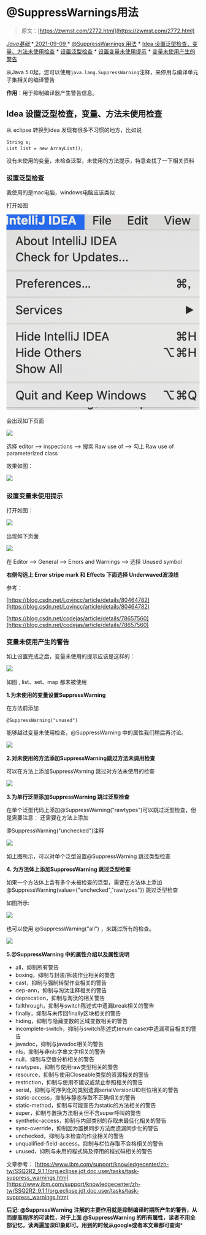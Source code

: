 <!--yml
category: 未分类
date: 0001-01-01 00:00:00
-->

# @SuppressWarnings用法

> 原文：[https://zwmst.com/2772.html](https://zwmst.com/2772.html)

   [ *Java基础* ](https://zwmst.com/java%e5%9f%ba%e7%a1%80)*[ <time datetime="2021-09-09T09:12:39+08:00"> 2021-09-09 </time> ](https://zwmst.com/2772.html)  *   [@SuppressWarnings 用法](#suppresswarnings-用法)
    *   [Idea 设置泛型检查，变量、方法未使用检查](#idea-设置泛型检查变量方法未使用检查)
        *   [设置泛型检查](#设置泛型检查)
        *   [设置变量未使用提示](#设置变量未使用提示)
        *   [变量未使用产生的警告](#变量未使用产生的警告)

从Java 5.0起，您可以使用`java.lang.SuppressWarning`注释，来停用与编译单元子集相关的编译警告

**作用**：用于抑制编译器产生警告信息。

## Idea 设置泛型检查，变量、方法未使用检查

从 eclipse 转换到idea 发现有很多不习惯的地方，比如说

```
String s;
List list = new ArrayList();
```

没有未使用的变量，未检查泛型，未使用的方法提示，特意查找了一下相关资料

### 设置泛型检查

我使用的是mac电脑，windows电脑应该类似

打开如图

![](img/e49634cdad17038e6e1d933cfa26fd4e.png)

会出现如下页面

![](img/26e3956bdffefd4ee8f9d4c7805cb248.png)

选择 editor —> inspections —> 搜索 Raw use of —> 勾上 Raw use of parameterized class

效果如图：

![](img/fcc6a9eca844ff35cc307f662d7a624c.png)

### 设置变量未使用提示

打开如图：

![](img/2539d1813f17ac179a2c1a91cffbc7a6.png)

出现如下页面

![](img/a8ea20308bbf7139e4ad84229b10fb57.png)

在 Editor —> General —> Errors and Warnings —> 选择 Unused symbol

**右侧勾选上 Error stripe mark 和 Effects 下面选择 Underwaved波浪线**

参考：

[https://blog.csdn.net/Lovincc/article/details/80464782](https://blog.csdn.net/Lovincc/article/details/80464782)

[https://blog.csdn.net/codejas/article/details/78657560](https://blog.csdn.net/codejas/article/details/78657560)

### 变量未使用产生的警告

如上设置完成之后，变量未使用的提示应该是这样的：

![](img/4a7c0515353e5a4066ead91e35a3b3cb.png)

如图 , list、set、map 都未被使用

**1.为未使用的变量设置SuppressWarning**

在方法前添加

```
@SuppressWarning("unused")
```

能够越过变量未使用检查，@SuppressWarning 中的属性我们稍后再讨论。

![](img/fb75e50ca8410b7492071f67a606a8c0.png)

**2.对未使用的方法添加SuppressWarning跳过方法未调用检查**

可以在方法上添加SuppressWarning 跳过对方法未使用的检查

![](img/0abb1915a84f360641bc86e634247f13.png)

**3.为单行泛型添加SuppressWarning 跳过泛型检查**

在单个泛型代码上添加@SuppressWarning("rawtypes")可以跳过泛型检查，但是需要注意： 还需要在方法上添加

@SuppressWarning("unchecked")注释

![](img/56c527e105ef28f93db9455340681827.png)

如上图所示，可以对单个泛型设置@SuppressWarning 跳过类型检查

**4\. 为方法体上添加SuppressWarning 跳过泛型检查**

如果一个方法体上含有多个未被检查的泛型，需要在方法体上添加@SuppressWarning(value={"unchecked","rawtypes"}) 跳过泛型检查

如图所示:

![](img/91cb6defbd3ea9e1436d5020479e9eb5.png)

也可以使用 @SuppressWarning("all") ，来跳过所有的检查。

![](img/428aa5be24f970b30ae38b6b12a1088f.png)

**5.@SuppressWarning 中的属性介绍以及属性说明**

*   all，抑制所有警告
*   boxing，抑制与封装/拆装作业相关的警告
*   cast，抑制与强制转型作业相关的警告
*   dep-ann，抑制与淘汰注释相关的警告
*   deprecation，抑制与淘汰的相关警告
*   fallthrough，抑制与switch陈述式中遗漏break相关的警告
*   finally，抑制与未传回finally区块相关的警告
*   hiding，抑制与隐藏变数的区域变数相关的警告
*   incomplete-switch，抑制与switch陈述式(enum case)中遗漏项目相关的警告
*   javadoc，抑制与javadoc相关的警告
*   nls，抑制与非nls字串文字相关的警告
*   null，抑制与空值分析相关的警告
*   rawtypes，抑制与使用raw类型相关的警告
*   resource，抑制与使用Closeable类型的资源相关的警告
*   restriction，抑制与使用不建议或禁止参照相关的警告
*   serial，抑制与可序列化的类别遗漏serialVersionUID栏位相关的警告
*   static-access，抑制与静态存取不正确相关的警告
*   static-method，抑制与可能宣告为static的方法相关的警告
*   super，抑制与置换方法相关但不含super呼叫的警告
*   synthetic-access，抑制与内部类别的存取未最佳化相关的警告
*   sync-override，抑制因为置换同步方法而遗漏同步化的警告
*   unchecked，抑制与未检查的作业相关的警告
*   unqualified-field-access，抑制与栏位存取不合格相关的警告
*   unused，抑制与未用的程式码及停用的程式码相关的警告

文章参考： [https://www.ibm.com/support/knowledgecenter/zh-tw/SSQ2R2_9.1.1/org.eclipse.jdt.doc.user/tasks/task-suppress_warnings.htm](https://www.ibm.com/support/knowledgecenter/zh-tw/SSQ2R2_9.1.1/org.eclipse.jdt.doc.user/tasks/task-suppress_warnings.htm)

**后记: @SuppressWarning 注解的主要作用就是抑制编译时期所产生的警告，从而提高程序的可读性，对于上面 @SuppressWarning 的所有属性，读者不用全部记忆，读两遍加深印象即可。用到的时候从google或者本文章都可查询***